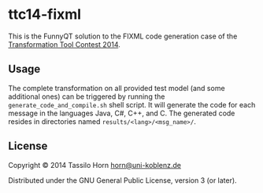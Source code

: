 # ttc14-fixml

This is the FunnyQT solution to the FIXML code generation case of the
[Transformation Tool Contest 2014](http://www.transformation-tool-contest.eu/).

## Usage

The complete transformation on all provided test model (and some additional
ones) can be triggered by running the `generate_code_and_compile.sh` shell
script.  It will generate the code for each message in the languages Java, C\#,
C++, and C.  The generated code resides in directories named
`results/<lang>/<msg_name>/`.

## License

Copyright © 2014 Tassilo Horn <horn@uni-koblenz.de>

Distributed under the GNU General Public License, version 3 (or later).
